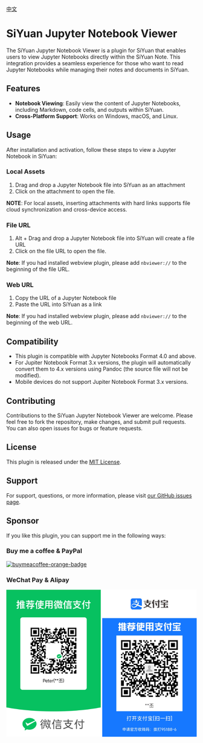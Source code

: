 [中文](https://github.com/duanxianpi/siyuan-plugin-nbviewer/blob/main/README_zh_CN.md)

# SiYuan Jupyter Notebook Viewer

The SiYuan Jupyter Notebook Viewer is a plugin for SiYuan that enables users to view Jupyter Notebooks directly within the SiYuan Note. This integration provides a seamless experience for those who want to read Jupyter Notebooks while managing their notes and documents in SiYuan.

## Features

- **Notebook Viewing**: Easily view the content of Jupyter Notebooks, including Markdown, code cells, and outputs within SiYuan.
- **Cross-Platform Support**: Works on Windows, macOS, and Linux.

## Usage

After installation and activation, follow these steps to view a Jupyter Notebook in SiYuan:

### Local Assets

1. Drag and drop a Jupyter Notebook file into SiYuan as an attachment 
2. Click on the attachment to open the file.

**NOTE**: For local assets, inserting attachments with hard links supports file cloud synchronization and cross-device access.

### File URL

1. Alt + Drag and drop a Jupyter Notebook file into SiYuan will create a file URL
2. Click on the file URL to open the file.

**Note**: If you had installed webview plugin, please add `nbviewer://` to the beginning of the file URL.

### Web URL

1. Copy the URL of a Jupyter Notebook file
2. Paste the URL into SiYuan as a link

**Note**: If you had installed webview plugin, please add `nbviewer://` to the beginning of the web URL.

## Compatibility

- This plugin is compatible with Jupyter Notebooks Format 4.0 and above.
- For Jupiter Notebook Format 3.x versions, the plugin will automatically convert them to 4.x versions using Pandoc (the source file will not be modified).
- Mobile devices do not support Jupiter Notebook Format 3.x versions.

## Contributing

Contributions to the SiYuan Jupyter Notebook Viewer are welcome. Please feel free to fork the repository, make changes, and submit pull requests. You can also open issues for bugs or feature requests.

## License

This plugin is released under the [MIT License](LICENSE).

## Support

For support, questions, or more information, please visit [our GitHub issues page](/issues).

## Sponsor

If you like this plugin, you can support me in the following ways:

### Buy me a coffee & PayPal
<div style="display:flex; align-items: center; flex-direction:;">
<a href="https://www.buymeacoffee.com/duanxianpi" target="_blank" title="buymeacoffee">
  <img src="https://iili.io/JoQ0zN9.md.png"  alt="buymeacoffee-orange-badge" style="width: 200px;">
</a>
<!-- <a href="https://www.paypal.com/paypalme/duanxianpi" target="_blank" title="paypal">
  <img src="https://raw.githubusercontent.com/aha999/DonateButtons/master/Paypal.png"  alt="paypal" style="width: 210px;">
</a> -->
</div>

### WeChat Pay & Alipay

<div>
  <img src="https://raw.githubusercontent.com/duanxianpi/siyuan-plugin-nbviewer/main/assets/wechat.png" alt="wechatpay" style="width: 250px;">
  <img src="https://raw.githubusercontent.com/duanxianpi/siyuan-plugin-nbviewer/main/assets/zfb.jpg" alt="alipay" style="width: 250px;">
</div>